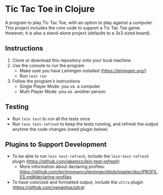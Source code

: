 # Tic Tac Toe in Clojure

A program to play Tic Tac Toe, with an option to play against a computer. This project includes the core code to support a Tic Tac Toe game. However, it is also a stand-alone project (defaults to a 3x3 sized board).

## Instructions
1. Clone or download this repository onto your local machine
2. Use the console to run the program
    - Make sure you have Leiningen installed (https://leiningen.org/)
    - Run `lein run`
3. Follow the program's instructions
    - Single Player Mode: you vs. a computer
    - Multi Player Mode: you vs. another person

## Testing
- Run `lein test` to run all the tests once
- Run `lein test-refresh` to keep the tests running, and refresh the output anytime the code changes (need plugin below)

## Plugins to Support Development
- To be able to run `lein test-refresh`, include the `lein-test-refresh` plugin (https://github.com/jakemcc/lein-test-refresh)
    - More information about declaring profiles: https://github.com/technomancy/leiningen/blob/master/doc/PROFILES.md#declaring-profiles
- To have colorized and formatted output, include the `ultra` plugin (https://github.com/venantius/ultra)
